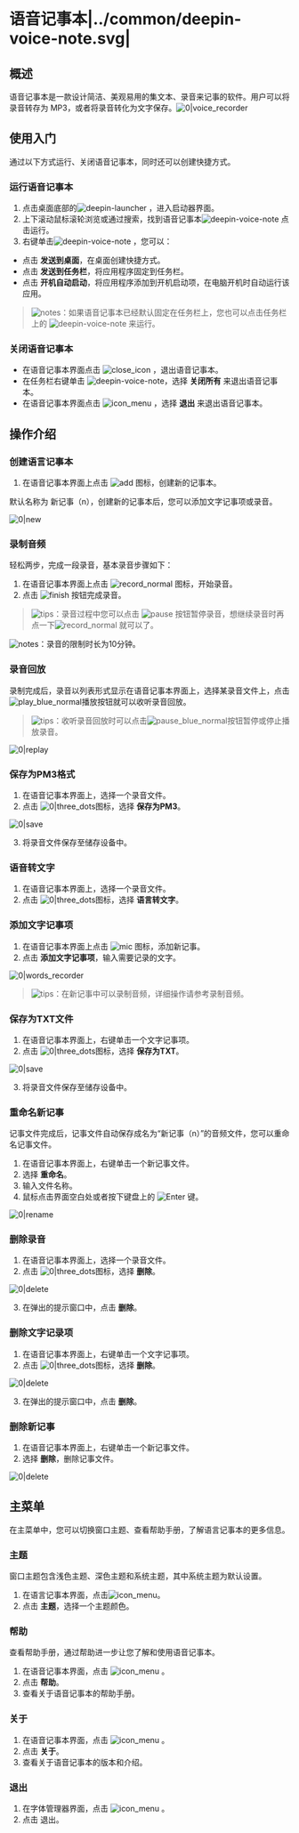 # 语音记事本|../common/deepin-voice-note.svg|

## 概述

语音记事本是一款设计简洁、美观易用的集文本、录音来记事的软件。用户可以将录音转存为 MP3，或者将录音转化为文字保存。![0|voice_recorder](jpg/note2.jpg)





## 使用入门

通过以下方式运行、关闭语音记事本，同时还可以创建快捷方式。

### 运行语音记事本

1. 点击桌面底部的![deepin-launcher](icon/deepin-launcher.svg) ，进入启动器界面。
2. 上下滚动鼠标滚轮浏览或通过搜索，找到语音记事本![deepin-voice-note](icon/deepin-voice-note.svg) 点击运行。
3. 右键单击![deepin-voice-note](icon/deepin-voice-note.svg) ，您可以：

- 点击 **发送到桌面**，在桌面创建快捷方式。
- 点击 **发送到任务栏**，将应用程序固定到任务栏。
- 点击 **开机自动启动**，将应用程序添加到开机启动项，在电脑开机时自动运行该应用。

> ![notes](icon/notes.svg)：如果语音记事本已经默认固定在任务栏上，您也可以点击任务栏上的 ![deepin-voice-note](icon/deepin-voice-note.svg) 来运行。

### 关闭语音记事本

- 在语音记事本界面点击  ![close_icon](icon/close_icon.svg) ，退出语音记事本。
- 在任务栏右键单击 ![deepin-voice-note](icon/deepin-voice-note.svg)，选择 **关闭所有** 来退出语音记事本。
- 在语音记事本界面点击 ![icon_menu](icon/icon_menu.svg) ，选择 **退出** 来退出语音记事本。



## 操作介绍

### 创建语言记事本

1. 在语音记事本界面上点击 ![add](icon/circlebutton_add2.svg) 图标，创建新的记事本。

  默认名称为 新记事（n），创建新的记事本后，您可以添加文字记事项或录音。

![0|new](jpg/note.jpg)

### 录制音频

轻松两步，完成一段录音，基本录音步骤如下：

1. 在语音记事本界面上点击 ![record_normal](icon/record_normal.svg) 图标，开始录音。
2. 点击 ![finish](icon/finish_normal.svg) 按钮完成录音。

> ![tips](icon/tips.svg)：录音过程中您可以点击 ![pause](icon/pause_red_normal.svg) 按钮暂停录音，想继续录音时再点一下![record_normal](icon/record_normal.svg) 就可以了。

![notes](icon/notes.svg)：录音的限制时长为10分钟。

### 录音回放

录制完成后，录音以列表形式显示在语音记事本界面上，选择某录音文件上，点击![play_blue_normal](icon/play_blue_normal.svg)播放按钮就可以收听录音回放。

> ![tips](icon/tips.svg)：收听录音回放时可以点击![pause_blue_normal](icon/pause_blue_normal.svg)按钮暂停或停止播放录音。

![0|replay](jpg/note2.jpg)



### 保存为PM3格式

1. 在语音记事本界面上，选择一个录音文件。
2. 点击 ![0|three_dots](icon/more_normal.svg)图标，选择 **保存为PM3**。

![0|save](jpg/toMP3.jpg)

3. 将录音文件保存至储存设备中。


### 语音转文字

1. 在语音记事本界面上，选择一个录音文件。
2. 点击 ![0|three_dots](icon/more_normal.svg)图标，选择 **语言转文字**。

### 添加文字记事项

1. 在语音记事本界面上点击 ![mic](icon/circlebutton_add2.svg) 图标，添加新记事。
2. 点击 **添加文字记事项**，输入需要记录的文字。

![0|words_recorder](jpg/note1.jpg)

> ![tips](icon/tips.svg)：在新记事中可以录制音频，详细操作请参考录制音频。

### 保存为TXT文件

1. 在语音记事本界面上，右键单击一个文字记事项。
2. 点击 ![0|three_dots](icon/more_normal.svg)图标，选择 **保存为TXT**。

![0|save](jpg/toTXT.jpg)

3. 将录音文件保存至储存设备中。


### 重命名新记事

记事文件完成后，记事文件自动保存成名为“新记事（n）”的音频文件，您可以重命名记事文件。

1. 在语音记事本界面上，右键单击一个新记事文件。
2. 选择 **重命名**。
3. 输入文件名称。
4. 鼠标点击界面空白处或者按下键盘上的 ![Enter](icon/Enter.svg) 键。

![0|rename](jpg/rename.jpg)


### 删除录音

1. 在语音记事本界面上，选择一个录音文件。
2. 点击 ![0|three_dots](icon/more_normal.svg)图标，选择 **删除**。

![0|delete](jpg/delete-recorder.jpg)

3. 在弹出的提示窗口中，点击 **删除**。


### 删除文字记录项

1. 在语音记事本界面上，右键单击一个文字记事项。
2. 点击 ![0|three_dots](icon/more_normal.svg)图标，选择 **删除**。

![0|delete](jpg/delete-item.png)

3. 在弹出的提示窗口中，点击 **删除**。


### 删除新记事

1. 在语音记事本界面上，右键单击一个新记事文件。
2. 选择 **删除**，删除记事文件。

![0|delete](jpg/delete-note.jpg)


## 主菜单

在主菜单中，您可以切换窗口主题、查看帮助手册，了解语言记事本的更多信息。

### 主题

窗口主题包含浅色主题、深色主题和系统主题，其中系统主题为默认设置。

1. 在语言记事本界面，点击![icon_menu](icon/icon_menu.svg)。
2. 点击 **主题**，选择一个主题颜色。

### 帮助

查看帮助手册，通过帮助进一步让您了解和使用语音记事本。

1. 在语音记事本界面，点击  ![icon_menu](icon/icon_menu.svg) 。
2. 点击 **帮助**。
3. 查看关于语音记事本的帮助手册。

### 关于

1. 在语音记事本界面，点击  ![icon_menu](icon/icon_menu.svg) 。
2. 点击 **关于**。
3. 查看关于语音记事本的版本和介绍。

### 退出

1. 在字体管理器界面，点击  ![icon_menu](icon/icon_menu.svg)  。
2. 点击 退出。


